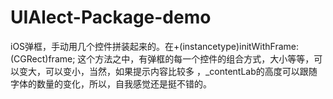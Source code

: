# UIAlect-Package-demo
iOS弹框，手动用几个控件拼装起来的。在+(instancetype)initWithFrame:(CGRect)frame;
这个方法之中，有弹框的每一个控件的组合方式，大小等等，可以变大，可以变小，当然，如果提示内容比较多
，_contentLab的高度可以跟随字体的数量的变化，所以，自我感觉还是挺不错的。
